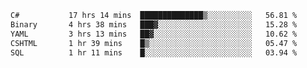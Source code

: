 <!--START_SECTION:waka-->

```txt
C#           17 hrs 14 mins  ██████████████▒░░░░░░░░░░   56.81 %
Binary       4 hrs 38 mins   ███▓░░░░░░░░░░░░░░░░░░░░░   15.28 %
YAML         3 hrs 13 mins   ██▓░░░░░░░░░░░░░░░░░░░░░░   10.62 %
CSHTML       1 hr 39 mins    █▒░░░░░░░░░░░░░░░░░░░░░░░   05.47 %
SQL          1 hr 11 mins    █░░░░░░░░░░░░░░░░░░░░░░░░   03.94 %
```

<!--END_SECTION:waka-->
